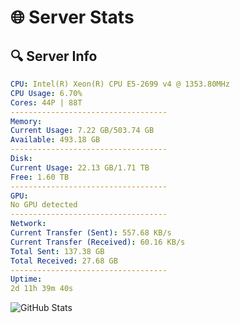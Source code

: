 # 🌐 Server Stats
## 🔍 Server Info
```yaml
CPU: Intel(R) Xeon(R) CPU E5-2699 v4 @ 1353.80MHz
CPU Usage: 6.70%
Cores: 44P | 88T
-----------------------------------
Memory:
Current Usage: 7.22 GB/503.74 GB
Available: 493.18 GB
-----------------------------------
Disk:
Current Usage: 22.13 GB/1.71 TB
Free: 1.60 TB
-----------------------------------
GPU:
No GPU detected
-----------------------------------
Network:
Current Transfer (Sent): 557.68 KB/s
Current Transfer (Received): 60.16 KB/s
Total Sent: 137.38 GB
Total Received: 27.68 GB
-----------------------------------
Uptime:
2d 11h 39m 40s
```
![GitHub Stats](https://img.shields.io/badge/Updated-2025-04-22_04:48:28-blue)